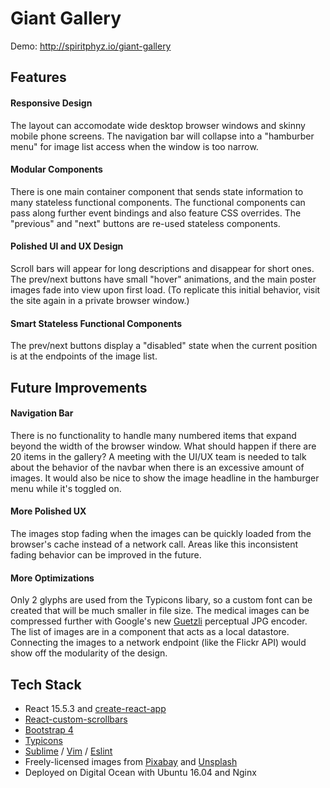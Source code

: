 # Giant Gallery
Demo: http://spiritphyz.io/giant-gallery

## Features
#### Responsive Design
The layout can accomodate wide desktop browser windows and skinny mobile phone screens. The navigation bar will collapse into a "hamburber menu" for image list access when the window is too narrow.

#### Modular Components
There is one main container component that sends state information to many 
stateless functional components. The functional components can pass along further event bindings and also feature CSS overrides. The "previous" and "next" buttons are re-used stateless components.

#### Polished UI and UX Design
Scroll bars will appear for long descriptions and disappear for short ones. The prev/next buttons have small "hover" animations, and the main poster images fade into view upon first load. (To replicate this initial behavior, visit the site again in a private browser window.)

#### Smart Stateless Functional Components
The prev/next buttons display a "disabled" state when the current position is at the endpoints of the image list.


## Future Improvements

#### Navigation Bar
There is no functionality to handle many numbered items that expand beyond the width of the browser window. What should happen if there are 20 items in the gallery? A meeting with the UI/UX team is needed to talk about the behavior of the navbar when there is an excessive amount of images. It would also be nice to show the image headline in the hamburger menu while it's toggled on.

#### More Polished UX
The images stop fading when the images can be quickly loaded from the browser's cache instead of a network call. Areas like this inconsistent fading behavior can be improved in the future.

#### More Optimizations

Only 2 glyphs are used from the Typicons libary, so a custom font can be created that will be much smaller in file size. The medical images can be compressed further with Google's new [Guetzli](https://github.com/google/guetzli) perceptual JPG encoder. The list of images are in a component that acts as a local datastore. Connecting the images to a network endpoint (like the Flickr API) would show off the modularity of the design. 

## Tech Stack
* React 15.5.3 and [create-react-app](https://github.com/facebookincubator/create-react-app)
* [React-custom-scrollbars](https://github.com/malte-wessel/react-custom-scrollbars)
* [Bootstrap 4](https://v4-alpha.getbootstrap.com)
* [Typicons](http://typicons.com)
* [Sublime](https://www.sublimetext.com) / [Vim](http://www.vim.org) / [Eslint](http://eslint.org/)
* Freely-licensed images from [Pixabay](https://pixabay.com/) and [Unsplash](https://unsplash.com/)
* Deployed on Digital Ocean with Ubuntu 16.04 and Nginx